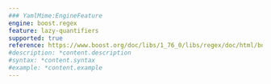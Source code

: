 ```yaml
---
### YamlMime:EngineFeature
engine: boost.regex
feature: lazy-quantifiers
supported: true
reference: https://www.boost.org/doc/libs/1_76_0/libs/regex/doc/html/boost_regex/syntax/perl_syntax.html#boost_regex.syntax.perl_syntax.non_greedy_repeats
#description: *content.description
#syntax: *content.syntax
#example: *content.example
---
```

